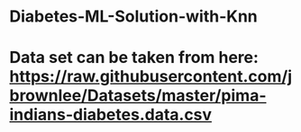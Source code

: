 # Diabetes-ML-Solution-with-Knn

# Data set can be taken from here: https://raw.githubusercontent.com/jbrownlee/Datasets/master/pima-indians-diabetes.data.csv
